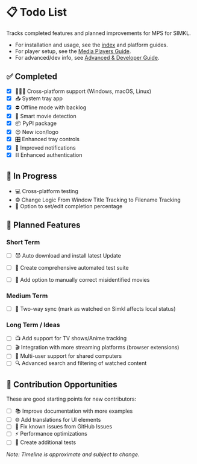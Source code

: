 # 📋 Todo List

Tracks completed features and planned improvements for MPS for SIMKL.

- For installation and usage, see the [index](index.md) and platform guides.
- For player setup, see the [Media Players Guide](media-players.md).
- For advanced/dev info, see [Advanced & Developer Guide](configuration.md).

## ✅ Completed
- [x] 👨🏻‍💻 Cross-platform support (Windows, macOS, Linux)
- [x] 📥 System tray app
- [x] ⛔ Offline mode with backlog
- [x] 🧠 Smart movie detection
- [x] 📦 PyPI package
- [x] 😍 New icon/logo
- [x] 🎛️ Enhanced tray controls
- [x] 🔔 Improved notifications
- [x] ⛓️ Enhanced authentication

## 🚧 In Progress
- 💻 Cross-platform testing
- ©️ Change Logic From Window Title Tracking to Filename Tracking 
- 💾 Option to set/edit completion percentage

## 📝 Planned Features

### Short Term

- [ ] 😈 Auto download and install latest Update
- [ ] 🧪 Create comprehensive automated test suite
- [ ] 🔎 Add option to manually correct misidentified movies


### Medium Term

- [ ] 🔄 Two-way sync (mark as watched on Simkl affects local status)


### Long Term / Ideas

- [ ] 📺 Add support for TV shows/Anime tracking
- [ ] 🎬 Integration with more streaming platforms (browser extensions)
- [ ] 👥 Multi-user support for shared computers
- [ ] 🔍 Advanced search and filtering of watched content

## 🤝 Contribution Opportunities

These are good starting points for new contributors:

- [ ] 📚 Improve documentation with more examples
- [ ] 🌐 Add translations for UI elements
- [ ] 🐛 Fix known issues from GitHub Issues
- [ ] ⚡ Performance optimizations
- [ ] 🧪 Create additional tests

_Note: Timeline is approximate and subject to change._
